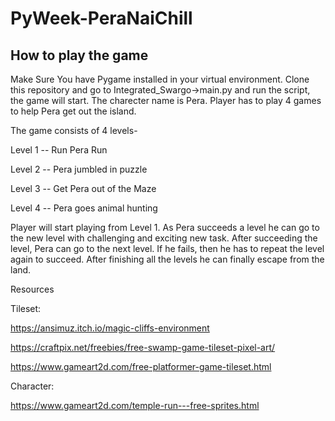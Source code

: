 # PyWeek-PeraNaiChill

## How to play the game
Make Sure You have Pygame installed in your virtual environment. Clone this repository and go to Integrated_Swargo->main.py and run the script, the game will start.
The charecter name is Pera. Player has to play 4 games to help Pera get out the island.

The game consists of 4 levels-

Level 1 -- Run Pera Run

Level 2 -- Pera jumbled in puzzle

Level 3 -- Get Pera out of the Maze

Level 4 -- Pera goes animal hunting


Player will start playing from Level 1. As Pera succeeds a level he can go to the new level with challenging and exciting new task. After succeeding the level, Pera can go to the next level. If he fails, then he has to repeat the level again to succeed. After finishing all the levels he can finally escape from the land.




Resources

Tileset:

https://ansimuz.itch.io/magic-cliffs-environment

https://craftpix.net/freebies/free-swamp-game-tileset-pixel-art/

https://www.gameart2d.com/free-platformer-game-tileset.html

Character:

https://www.gameart2d.com/temple-run---free-sprites.html
